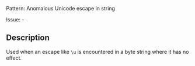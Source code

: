 Pattern: Anomalous Unicode escape in string

Issue: -

## Description

Used when an escape like `\u` is encountered in a byte string where it has no effect.
